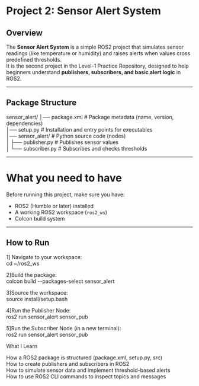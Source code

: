 # Project 2: Sensor Alert System

## Overview
The **Sensor Alert System** is a simple ROS2 project that simulates sensor readings (like temperature or humidity) and raises alerts when values cross predefined thresholds.  
It is the second project in the Level-1 Practice Repository, designed to help beginners understand **publishers, subscribers, and basic alert logic** in ROS2.

---

## Package Structure<br>

sensor_alert/<bra>
│── package.xml # Package metadata (name, version, dependencies)<br>
│── setup.py # Installation and entry points for executables<br>
│── sensor_alert/ # Python source code (nodes)<br>
│ ├── publisher.py # Publishes sensor values<br>
│ └── subscriber.py # Subscribes and checks thresholds<br>



---

# What you need to have<br>
Before running this project, make sure you have:<br> 
- ROS2 (Humble or later) installed  <br>
- A working ROS2 workspace (`ros2_ws`)  <br>
- Colcon build system  <br>
---

## How to Run<br>

1️] Navigate to your workspace:<br>
    cd ~/ros2_ws<br>

2]Build the package:<br>
  colcon build --packages-select sensor_alert<br>

3]Source the workspace:<br>
   source install/setup.bash<br>

4]Run the Publisher Node:<br>
  ros2 run sensor_alert sensor_pub<br>

5]Run the Subscriber Node (in a new terminal):<br>
 ros2 run sensor_alert sensor_pub<br>


What I Learn<br>

How a ROS2 package is structured (package.xml, setup.py, src)<br>
How to create publishers and subscribers in ROS2<br>
How to simulate sensor data and implement threshold-based alerts<br>
How to use ROS2 CLI commands to inspect topics and messages<br>
